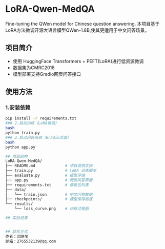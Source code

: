 # LoRA-Qwen-MedQA
Fine-tuning the QWen model for Chinese question answering.
本项目基于LoRA方法微调开源大语言模型QWen-1.8B,使其更适用于中文问答场景。

## 项目简介
- 使用 HuggingFace Transformers + PEFT(LoRA)进行低资源微调
- 数据集为CMRC2018
- 模型部署支持Gradio网页问答接口

## 使用方法
### 1.安装依赖
```bash
pip install -r requirements.txt
### 2.启动训练（LoRA微调）
bash
python train.py
### 3.启动问答系统（Gradio页面）
bash
python app.py

## 项目结构
LoRA-Qwen-MedQA/
├── README.md             # 项目说明文档
├── train.py              # LoRA 训练脚本
├── evaluate.py           # 模型评估
├── app.py                # 网页问答界面
├── requirements.txt      # 依赖包列表
├── data/
│   └── train.json        # 中文问答数据
├── checkpoints/          # 模型保存路径
└── results/
    └── loss_curve.png    # 训练过程图

## 实验结果


## 联系方式
作者：闫晓莹
邮箱：2765532139@qq.com
  
